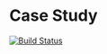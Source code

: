 # Case Study

[![Build Status](https://dev.azure.com/r0740461/CaseStudy/_apis/build/status/CaseStudy?branchName=main)](https://dev.azure.com/r0740461/CaseStudy/_build/latest?definitionId=2&branchName=main)
